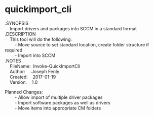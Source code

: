 # quickimport_cli
.SYNOPSIS </br>
&nbsp;&nbsp;&nbsp;&nbsp;Import drivers and packages into SCCM in a standard format </br>
.DESCRIPTION </br>
&nbsp;&nbsp;&nbsp;&nbsp;This tool will do the following: </br>
&nbsp;&nbsp;&nbsp;&nbsp;&nbsp;&nbsp;&nbsp;&nbsp;- Move source to set standard location, create folder structure if required </br>
&nbsp;&nbsp;&nbsp;&nbsp;&nbsp;&nbsp;&nbsp;&nbsp;- Import into SCCM </br>
.NOTES </br>
&nbsp;&nbsp;&nbsp;&nbsp;FileName:&nbsp;&nbsp;Invoke-QuickImportCli </br>
&nbsp;&nbsp;&nbsp;&nbsp;Author:&nbsp;&nbsp;&nbsp;&nbsp;&nbsp;Joseph Fenly </br>
&nbsp;&nbsp;&nbsp;&nbsp;Created:&nbsp;&nbsp;&nbsp;&nbsp;2017-01-19 </br>
&nbsp;&nbsp;&nbsp;&nbsp;Version:&nbsp;&nbsp;&nbsp;&nbsp;1.0 </br>

Planned Changes:</br>
&nbsp;&nbsp;&nbsp;&nbsp;&nbsp;&nbsp;&nbsp;&nbsp;- Allow import of multiple driver packages</br>
&nbsp;&nbsp;&nbsp;&nbsp;&nbsp;&nbsp;&nbsp;&nbsp;- Import software packages as well as drivers</br>
&nbsp;&nbsp;&nbsp;&nbsp;&nbsp;&nbsp;&nbsp;&nbsp;- Move items into appropriate CM folders
